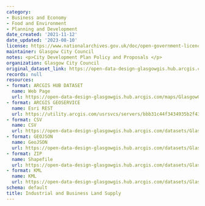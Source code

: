 ```yaml
---
category:
- Business and Economy
- Food and Environment
- Planning and Development
date_created: '2021-11-12'
date_updated: '2023-08-10'
license: https://www.nationalarchives.gov.uk/doc/open-government-licence/version/3/
maintainer: Glasgow City Council
notes: <p>City Development Plan Policy and Proposals </p>
organization: Glasgow City Council
original_dataset_link: https://open-data-design-glasgowgis.hub.arcgis.com/maps/GlasgowGIS::industrial-and-business-land-supply-1
records: null
resources:
- format: ARCGIS HUB DATASET
  name: Web Page
  url: https://open-data-design-glasgowgis.hub.arcgis.com/maps/GlasgowGIS::industrial-and-business-land-supply-1
- format: ARCGIS GEOSERVICE
  name: Esri REST
  url: https://utility.arcgis.com/usrsvcs/servers/bbb31c44f3434935b2f432c16e225bbc/rest/services/AGOL/CDP_Policy_Proposals/FeatureServer/3
- format: CSV
  name: CSV
  url: https://open-data-design-glasgowgis.hub.arcgis.com/datasets/GlasgowGIS::industrial-and-business-land-supply-1.csv?outSR=%7B%22latestWkid%22%3A27700%2C%22wkid%22%3A27700%7D
- format: GEOJSON
  name: GeoJSON
  url: https://open-data-design-glasgowgis.hub.arcgis.com/datasets/GlasgowGIS::industrial-and-business-land-supply-1.geojson?outSR=%7B%22latestWkid%22%3A27700%2C%22wkid%22%3A27700%7D
- format: ZIP
  name: Shapefile
  url: https://open-data-design-glasgowgis.hub.arcgis.com/datasets/GlasgowGIS::industrial-and-business-land-supply-1.zip?outSR=%7B%22latestWkid%22%3A27700%2C%22wkid%22%3A27700%7D
- format: KML
  name: KML
  url: https://open-data-design-glasgowgis.hub.arcgis.com/datasets/GlasgowGIS::industrial-and-business-land-supply-1.kml?outSR=%7B%22latestWkid%22%3A27700%2C%22wkid%22%3A27700%7D
schema: default
title: Industrial and Business Land Supply
---
```

